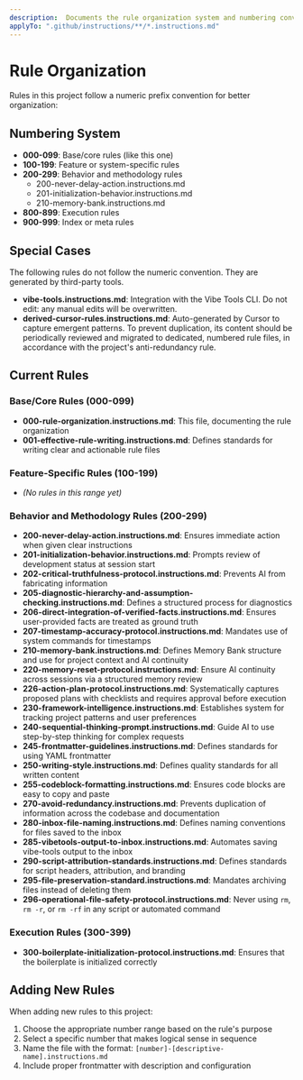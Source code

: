 ```yaml
---
description:  Documents the rule organization system and numbering conventions
applyTo: ".github/instructions/**/*.instructions.md"
---
```


# Rule Organization

Rules in this project follow a numeric prefix convention for better organization:

## Numbering System

- **000-099**: Base/core rules (like this one)
- **100-199**: Feature or system-specific rules
- **200-299**: Behavior and methodology rules
  - 200-never-delay-action.instructions.md
  - 201-initialization-behavior.instructions.md
  - 210-memory-bank.instructions.md
- **800-899**: Execution rules
- **900-999**: Index or meta rules

## Special Cases

The following rules do not follow the numeric convention. They are generated by third-party tools.

- **vibe-tools.instructions.md**: Integration with the Vibe Tools CLI. Do not edit: any manual edits will be overwritten.
- **derived-cursor-rules.instructions.md**: Auto-generated by Cursor to capture emergent patterns. To prevent duplication, its content should be periodically reviewed and migrated to dedicated, numbered rule files, in accordance with the project's anti-redundancy rule.

## Current Rules

### Base/Core Rules (000-099)
- **000-rule-organization.instructions.md**: This file, documenting the rule organization
- **001-effective-rule-writing.instructions.md**: Defines standards for writing clear and actionable rule files

### Feature-Specific Rules (100-199)
- *(No rules in this range yet)*

### Behavior and Methodology Rules (200-299)
- **200-never-delay-action.instructions.md**: Ensures immediate action when given clear instructions
- **201-initialization-behavior.instructions.md**: Prompts review of development status at session start
- **202-critical-truthfulness-protocol.instructions.md**: Prevents AI from fabricating information
- **205-diagnostic-hierarchy-and-assumption-checking.instructions.md**: Defines a structured process for diagnostics
- **206-direct-integration-of-verified-facts.instructions.md**: Ensures user-provided facts are treated as ground truth
- **207-timestamp-accuracy-protocol.instructions.md**: Mandates use of system commands for timestamps
- **210-memory-bank.instructions.md**: Defines Memory Bank structure and use for project context and AI continuity
- **220-memory-reset-protocol.instructions.md**: Ensure AI continuity across sessions via a structured memory review
- **226-action-plan-protocol.instructions.md**: Systematically captures proposed plans with checklists and requires approval before execution
- **230-framework-intelligence.instructions.md**: Establishes system for tracking project patterns and user preferences
- **240-sequential-thinking-prompt.instructions.md**: Guide AI to use step-by-step thinking for complex requests
- **245-frontmatter-guidelines.instructions.md**: Defines standards for using YAML frontmatter
- **250-writing-style.instructions.md**: Defines quality standards for all written content
- **255-codeblock-formatting.instructions.md**: Ensures code blocks are easy to copy and paste
- **270-avoid-redundancy.instructions.md**: Prevents duplication of information across the codebase and documentation
- **280-inbox-file-naming.instructions.md**: Defines naming conventions for files saved to the inbox
- **285-vibetools-output-to-inbox.instructions.md**: Automates saving vibe-tools output to the inbox
- **290-script-attribution-standards.instructions.md**: Defines standards for script headers, attribution, and branding
- **295-file-preservation-standard.instructions.md**: Mandates archiving files instead of deleting them
- **296-operational-file-safety-protocol.instructions.md**: Never using `rm`, `rm -r`, or `rm -rf` in any script or automated command

### Execution Rules (300-399)
- **300-boilerplate-initialization-protocol.instructions.md**: Ensures that the boilerplate is initialized correctly

## Adding New Rules

When adding new rules to this project:
1. Choose the appropriate number range based on the rule's purpose
2. Select a specific number that makes logical sense in sequence
3. Name the file with the format: `[number]-[descriptive-name].instructions.md`
4. Include proper frontmatter with description and configuration
